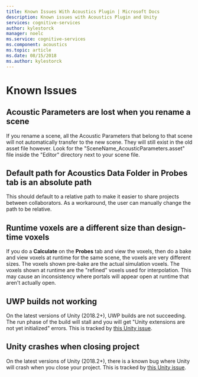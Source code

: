```yaml
---
title: Known Issues With Acoustics Plugin | Microsoft Docs
description: Known issues with Acoustics Plugin and Unity
services: cognitive-services
author: kylestorck
manager: noelc
ms.service: cognitive-services
ms.component: acoustics
ms.topic: article
ms.date: 08/15/2018
ms.author: kylestorck
---
```

# Known Issues

## Acoustic Parameters are lost when you rename a scene

If you rename a scene, all the Acoustic Parameters that belong to that scene will not automatically transfer to the new scene. They will still exist in the old asset file however. Look for the "SceneName_AcousticParameters.asset" file inside the "Editor" directory next to your scene file.

## Default path for Acoustics Data Folder in Probes tab is an absolute path

This should default to a relative path to make it easier to share projects between collaborators. As a workaround, the user can manually change the path to be relative.

## Runtime voxels are a different size than design-time voxels

If you do a **Calculate** on the **Probes** tab and view the voxels, then do a bake and view voxels at runtime for the same scene, the voxels are very different sizes. The voxels shown pre-bake are the actual simulation voxels. The voxels shown at runtime are the "refined" voxels used for interpolation. This may cause an inconsistency where portals will appear open at runtime that aren't actually open.

## UWP builds not working

On the latest versions of Unity (2018.2+), UWP builds are not succeeding. The run phase of the build will stall and you will get "Unity extensions are not yet initialized" errors. This is tracked by [this Unity issue](https://fogbugz.unity3d.com/default.asp?1070491_1rgf14bakv5u779d).

## Unity crashes when closing project

On the latest versions of Unity (2018.2+), there is a known bug where Unity will crash when you close your project. This is tracked by [this Unity issue](https://issuetracker.unity3d.com/issues/crash-on-assetdatabase-getassetimporterversions-when-closing-a-specific-unity-project).